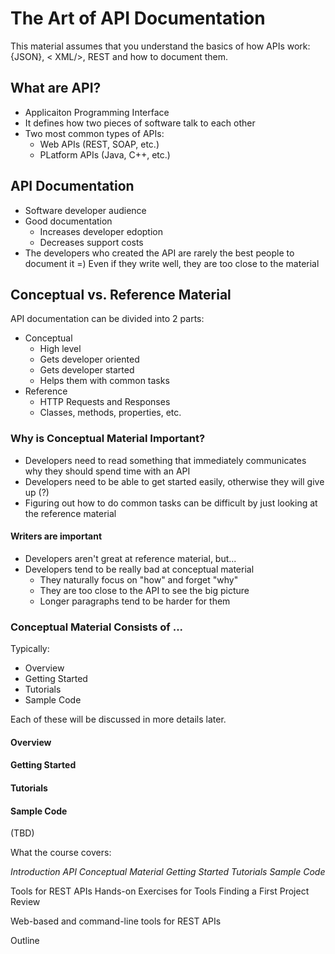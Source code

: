 # The Art of API Documentation

This material assumes that you understand the basics of how APIs work: {JSON}, < XML/>, REST and how to document them.

## What are API?

- Applicaiton Programming Interface
- It defines how two pieces of software talk to each other
- Two most common types of APIs:
  - Web APIs (REST, SOAP, etc.)
  - PLatform APIs (Java, C++, etc.)

## API Documentation

- Software developer audience
- Good documentation
  - Increases developer edoption
  - Decreases support costs
- The developers who created the API are rarely the best people to document it =) Even if they write well, they are too close to the material

## Conceptual vs. Reference Material

API documentation can be divided into 2 parts:

- Conceptual
  - High level
  - Gets developer oriented
  - Gets developer started
  - Helps them with common tasks
- Reference
  - HTTP Requests and Responses
  - Classes, methods, properties, etc.

### Why is Conceptual Material Important?

- Developers need to read something that immediately communicates why they should spend time with an API
- Developers need to be able to get started easily, otherwise they will give up (?)
- Figuring out how to do common tasks can be difficult by just looking at the reference material

#### Writers are important

- Developers aren't great at reference material, but...
- Developers tend to be really bad at conceptual material
  - They naturally focus on "how" and forget "why"
  - They are too close to the API to see the big picture
  - Longer paragraphs tend to be harder for them

### Conceptual Material Consists of ...

Typically:
- Overview
- Getting Started
- Tutorials
- Sample Code

Each of these will be discussed in more details later.

#### Overview

#### Getting Started

#### Tutorials

#### Sample Code

(TBD)

What the course covers:

*Introduction
API Conceptual Material
Getting Started
Tutorials
Sample Code*

Tools for REST APIs
Hands-on Exercises for Tools
Finding a First Project
Review

Web-based and command-line tools for REST APIs

Outline